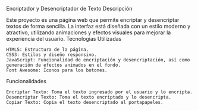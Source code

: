 Encriptador y Desencriptador de Texto
Descripción

Este proyecto es una página web que permite encriptar y desencriptar textos de forma sencilla. La interfaz está diseñada con un estilo moderno y atractivo, utilizando animaciones y efectos visuales para mejorar la experiencia del usuario.
Tecnologías Utilizadas

    HTML5: Estructura de la página.
    CSS3: Estilos y diseño responsivo.
    JavaScript: Funcionalidad de encriptación y desencriptación, así como generación de efectos animados en el fondo.
    Font Awesome: Íconos para los botones.

Funcionalidades

    Encriptar Texto: Toma el texto ingresado por el usuario y lo encripta.
    Desencriptar Texto: Toma el texto encriptado y lo desencripta.
    Copiar Texto: Copia el texto desencriptado al portapapeles.
   

